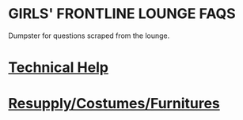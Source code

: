 # GIRLS' FRONTLINE LOUNGE FAQS

Dumpster for questions scraped from the lounge.

# [Technical Help](/GFL/technical)

# [Resupply/Costumes/Furnitures](/GFL/resupply)
